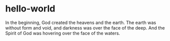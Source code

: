 # hello-world

In the beginning, God created the heavens and the earth. The earth was without form and void, and darkness was over the face of the deep. And the Spirit of God was hovering over the face of the waters.

